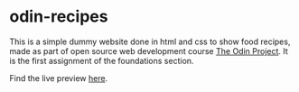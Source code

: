 # odin-recipes

This is a simple dummy website done in html and css to show food recipes, made as part of open source web development course [The Odin Project](https://www.theodinproject.com). It is the first assignment of the foundations section.

Find the live preview [here](https://kaglet.github.io/odin-recipes/). 